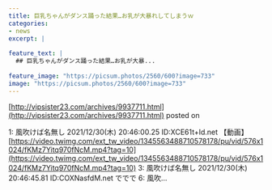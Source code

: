 ```yaml
---
title: 巨乳ちゃんがダンス踊った結果…お乳が大暴れしてしまうｗ
categories:
- news
excerpt: |
  
feature_text: |
  ## 巨乳ちゃんがダンス踊った結果…お乳が大暴...
  
feature_image: "https://picsum.photos/2560/600?image=733"
image: "https://picsum.photos/2560/600?image=733"
---
```


[http://vipsister23.com/archives/9937711.html](http://vipsister23.com/archives/9937711.html)
posted on 

<!--more-->

1: 風吹けば名無し 2021/12/30(木) 20:46:00.25 ID:XCE61t+Id.net 【動画】[https://video.twimg.com/ext_tw_video/1345563488710578178/pu/vid/576x1024/fKMz7Yitq970fNcM.mp4?tag=10](https://video.twimg.com/ext_tw_video/1345563488710578178/pu/vid/576x1024/fKMz7Yitq970fNcM.mp4?tag=10) 3: 風吹けば名無し 2021/12/30(木) 20:46:45.81 ID:COXNasfdM.net ででで 6: 風吹...
